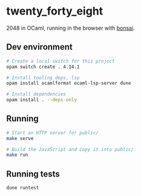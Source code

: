 # twenty_forty_eight
2048 in OCaml, running in the browser with [bonsai](https://github.com/janestreet/bonsai).

## Dev environment
```sh
# Create a local switch for this project
opam switch create . 4.14.1

# Install tooling deps, lsp
opam install ocamlformat ocaml-lsp-server dune

# Install dependencies
opam install . --deps-only
```

## Running
```sh
# Start an HTTP server for public/
make serve

# Build the JavaScript and copy it into public/
make run
```

## Running tests
```sh
dune runtest
```
